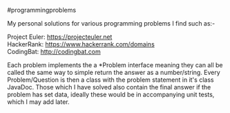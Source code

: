 #programmingproblems

My personal solutions for various programming problems I find such as:- 

 Project Euler: https://projecteuler.net <br/>
 HackerRank: https://www.hackerrank.com/domains <br/>
 CodingBat: http://codingbat.com

Each problem implements the a *Problem interface meaning they can all be called the same way to simple return the answer as a number/string.
Every Problem/Question is then a class with the problem statement in it's class JavaDoc.  Those which I have solved also contain the final answer if the problem has set data, ideally these would be in accompanying unit tests, which I may add later.